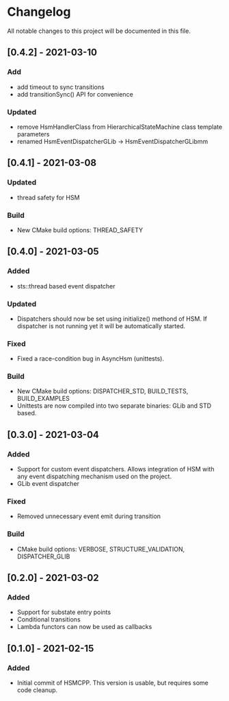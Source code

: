 # Changelog
All notable changes to this project will be documented in this file.

## [0.4.2] - 2021-03-10
### Add
- add timeout to sync transitions
- add transitionSync() API for convenience
### Updated
- remove HsmHandlerClass from HierarchicalStateMachine class template parameters
- renamed HsmEventDispatcherGLib -> HsmEventDispatcherGLibmm

## [0.4.1] - 2021-03-08
### Updated
- thread safety for HSM
### Build
- New CMake build options: THREAD_SAFETY

## [0.4.0] - 2021-03-05
### Added
- sts::thread based event dispatcher
### Updated
- Dispatchers should now be set using initialize() methond of HSM. If dispatcher is not running yet it will be automatically started.
### Fixed
- Fixed a race-condition bug in AsyncHsm (unittests).
### Build
- New CMake build options: DISPATCHER_STD, BUILD_TESTS, BUILD_EXAMPLES
- Unittests are now compiled into two separate binaries: GLib and STD based.

## [0.3.0] - 2021-03-04
### Added
- Support for custom event dispatchers. Allows integration of HSM with any event dispatching mechanism used on the project.
- GLib event dispatcher
### Fixed
- Removed unnecessary event emit during transition
### Build
- CMake build options: VERBOSE, STRUCTURE_VALIDATION, DISPATCHER_GLIB

## [0.2.0] - 2021-03-02
### Added
- Support for substate entry points
- Conditional transitions
- Lambda functors can now be used as callbacks

## [0.1.0] - 2021-02-15
### Added

- Initial commit of HSMCPP. This version is usable, but requires some code cleanup.